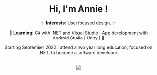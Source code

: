 <div align="center">
  <h1>Hi, I'm Annie !</h1>
✨ <b>Interests:</b> User focused design. ✨

🌱 <b>Learning:</b> C# with .NET and Visual Studio | App development with Android Studio | Unity | 🌱
  
  Starting September 2022 I attend a two year long education, focused on .NET, to become a software developer.
  <!--
<div align="center">
  <h3>Languages & Tools</h3>
  
  <a href="https://skillicons.dev">
    <img src="https://skillicons.dev/icons?i=html,css,cs,dotnet,java" />
  </a>

  <br>

  <a href="https://skillicons.dev">
    <img src="https://skillicons.dev/icons?i=github,androidstudio,blender,visualstudio,vscode" />
  </a>
  
</div>
-->
<br>

<div align="center">
  <a href="https://github.com/AnnieOhlen/github-readme-stats">
    <img src="https://github-readme-stats.vercel.app/api/top-langs/?username=AnnieOhlen&layout=compact&langs_count=10&theme=dracula" />
  </a>
</div>
